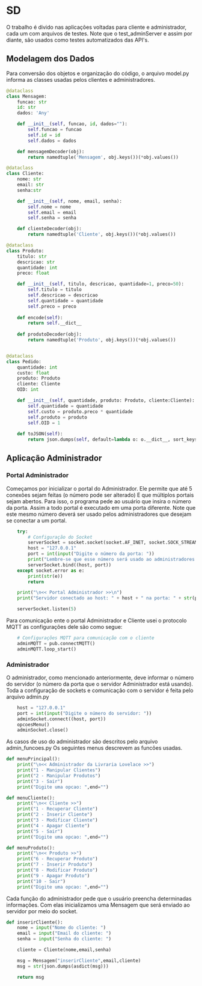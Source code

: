 # SD

O trabalho é divido nas aplicações voltadas para cliente e administrador, cada um com arquivos de testes. 
Note que o test_adminServer e assim por diante, são usados como testes automatizados das API's.

## Modelagem dos Dados

Para conversão dos objetos e organização do código, o arquivo model.py informa
as classes usadas pelos clientes e administradores.

```python
@dataclass
class Mensagem:
	funcao: str
	id: str
	dados: 'Any'

	def __init__(self, funcao, id, dados=""):
		self.funcao = funcao
		self.id = id
		self.dados = dados

	def mensagemDecoder(obj):
		return namedtuple('Mensagem', obj.keys())(*obj.values())

@dataclass
class Cliente:
	nome: str
	email: str
	senha:str

	def __init__(self, nome, email, senha):
		self.nome = nome
		self.email = email
		self.senha = senha

	def clienteDecoder(obj):
		return namedtuple('Cliente', obj.keys())(*obj.values())

@dataclass
class Produto:
	titulo: str
	descricao: str
	quantidade: int
	preco: float

	def __init__(self, titulo, descricao, quantidade=1, preco=50):
		self.titulo = titulo
		self.descricao = descricao
		self.quantidade = quantidade
		self.preco = preco
	
	def encode(self):
		return self.__dict__
	
	def produtoDecoder(obj):
		return namedtuple('Produto', obj.keys())(*obj.values())


@dataclass
class Pedido:
	quantidade: int
	custo: float
	produto: Produto
	cliente: Cliente
	OID: int

	def __init__(self, quantidade, produto: Produto, cliente:Cliente):
		self.quantidade = quantidade
		self.custo = produto.preco * quantidade
		self.produto = produto
		self.OID = 1
	
	def toJSON(self):
		return json.dumps(self, default=lambda o: o.__dict__, sort_keys=True, indent=4)

```


## Aplicação Administrador

### Portal Administrador

Começamos por inicializar o portal do Administrador. Ele permite que até 5 conexões sejam feitas (o número pode ser alterado)
E que múltiplos portais sejam abertos. Para isso, o programa pede ao usuário que insira o número da porta.
Assim a todo portal é executado em uma porta diferente. Note que este mesmo número deverá ser usado pelos
administradores que desejam se conectar a um portal.

```python
	try:
		# Configuração do Socket
		serverSocket = socket.socket(socket.AF_INET, socket.SOCK_STREAM)
		host = "127.0.0.1"            
		port = int(input("Digite o número da porta: ")) 
		print("Lembre-se que esse número será usado ao administradores se conectarem")
		serverSocket.bind((host, port))
	except socket.error as e:
		print(str(e))
		return

	print("\n<< Portal Administrador >>\n")
	print("Servidor conectado ao host: " + host + " na porta: " + str(port))

	serverSocket.listen(5)
```

Para comunicação ente o portal Administrador e Cliente usei o protocolo MQTT as configurações dele são como segue:

```python
	# Configurações MQTT para comunicação com o cliente
	adminMQTT = pub.connectMQTT()
	adminMQTT.loop_start()
```

### Administrador

O administrador, como mencionado anteriormente, deve informar o número do servidor 
(o número da porta que o servidor Administrador está usando). Toda a configuração de sockets e comunicação com o servidor
é feita pelo arquivo admin.py

```python
	host = "127.0.0.1"            
	port = int(input("Digite o número do servidor: ")) 
	adminSocket.connect((host, port))
	opcoesMenu()
	adminSocket.close()
```

As casos de uso do administrador são descritos pelo arquivo admin_funcoes.py 
Os seguintes menus descrevem as funcões usadas.

```python
def menuPrincipal():
	print("\n<< Administrador da Livraria Lovelace >>")
	print("1 - Manipular Clientes")
	print("2 - Manipular Produtos")
	print("3 - Sair")
	print("Digite uma opcao: ",end="") 

def menuCliente():
	print("\n<< Cliente >>")
	print("1 - Recuperar Cliente")
	print("2 - Inserir Cliente")
	print("3 - Modificar Cliente")
	print("4 - Apagar Cliente")
	print("5 - Sair")
	print("Digite uma opcao: ",end="") 

def menuProduto():
	print("\n<< Produto >>")
	print("6 - Recuperar Produto")
	print("7 - Inserir Produto")
	print("8 - Modificar Produto")
	print("9 - Apagar Produto")
	print("10 - Sair")
	print("Digite uma opcao: ",end="") 
```

Cada função do administrador pede que o usuário preencha determinadas informações.
Com elas inicializamos uma Mensagem que será enviado ao servidor por meio do socket.

```python
def inserirCliente():
	nome = input("Nome do cliente: ")
	email = input("Email do cliente: ")
	senha = input("Senha do cliente: ")

	cliente = Cliente(nome,email,senha)

	msg = Mensagem("inserirCliente",email,cliente)
	msg = str(json.dumps(asdict(msg)))

	return msg
```














